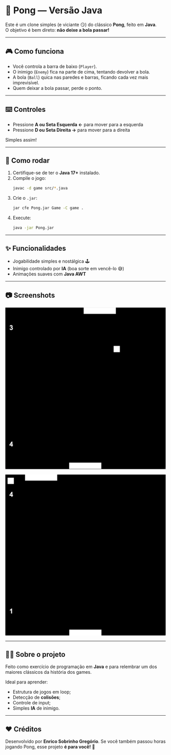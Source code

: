 # 🏓 Pong — Versão Java

Este é um clone simples (e viciante 😏) do clássico **Pong**, feito em **Java**.  
O objetivo é bem direto: **não deixe a bola passar!**

---

## 🎮 Como funciona
- Você controla a barra de baixo (`Player`).
- O inimigo (`Enemy`) fica na parte de cima, tentando devolver a bola.
- A bola (`Ball`) quica nas paredes e barras, ficando cada vez mais imprevisível.
- Quem deixar a bola passar, perde o ponto.  

---

## ⌨️ Controles
- Pressione **A ou Seta Esquerda ←** para mover para a esquerda  
- Pressione **D ou Seta Direita →** para mover para a direita  

Simples assim!  

---

## 🚀 Como rodar
1. Certifique-se de ter o **Java 17+** instalado.  
2. Compile o jogo:
   ```bash
   javac -d game src/*.java
   ```
3. Crie o `.jar`:
   ```bash
   jar cfe Pong.jar Game -C game .
   ```
4. Execute:
    ```bash
    java -jar Pong.jar
    ```

---

## ✨ Funcionalidades
- Jogabilidade simples e nostálgica 🕹️
- Inimigo controlado por **IA** (boa sorte em vencê-lo 😅)
- Animações suaves com **Java AWT**

---

## 📷 Screenshots
![Screenshot do jogo rodando. Nele, podemos observar os retângulos representando o inimigo (IA) e o jogador, perto do centro da imagem, visualizamos a "bola" de forma quadrada e ao lado esquerdo da imagem, podemos ver o placar de 4 a 3 para o jogador.](readme-img/image.png)

![Screenshot do jogo rodando. Nele, podemos observar os retângulos representando o inimigo (IA) e o jogador, ao lado esquerdo do inimigo, visualizamos a "bola" de forma quadrada e ao lado esquerdo da imagem, podemos ver o placar de 4 a 1 para o inimigo.](readme-img/image2.png)

---

## 🧑‍💻 Sobre o projeto
Feito como exercício de programação em **Java** e para relembrar um dos maiores clássicos da história dos games.

Ideal para aprender:
- Estrutura de jogos em loop;
- Detecção de **colisões**;
- Controle de input;
- Simples **IA** de inimigo.

---

## ❤️ Créditos
Desenvolvido por **Enrico Sobrinho Gregório**.
Se você também passou horas jogando Pong, esse projeto **é para você!** 🎉